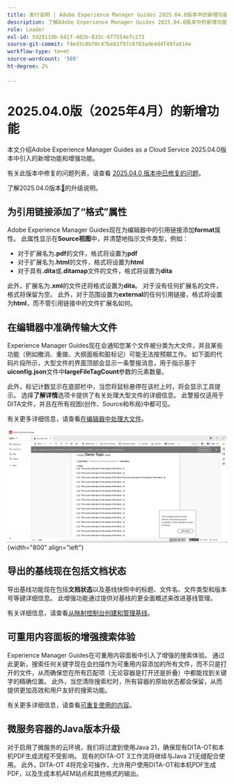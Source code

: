 ```yaml
---
title: 发行说明 | Adobe Experience Manager Guides 2025.04.0版本中的新增功能
description: 了解Adobe Experience Manager Guides 2025.04.0版本中的新增功能和增强功能
role: Leader
exl-id: 5d28119b-641f-402b-833c-6f7554e7c273
source-git-commit: f4ed3c8b70c47beb1f97c6703ade4d4f49fa814e
workflow-type: tm+mt
source-wordcount: '569'
ht-degree: 2%

---
```


# 2025.04.0版（2025年4月）的新增功能

本文介绍Adobe Experience Manager Guides as a Cloud Service 2025.04.0版本中引入的新增功能和增强功能。

有关此版本中修复的问题列表，请查看 [2025.04.0 版本中已修复的问题](fixed-issues-2025-04-0.md)。

了解2025.04.0版本[&#128279;](../release-info/upgrade-instructions-2025-04-0.md)的升级说明。

## 为引用链接添加了“格式”属性

Adobe Experience Manager Guides现在为编辑器中的引用链接添加&#x200B;**format**&#x200B;属性。 此属性显示在&#x200B;**Source视图**&#x200B;中，并清楚地指示文件类型，例如：

- 对于扩展名为&#x200B;**.pdf**&#x200B;的文件，格式将设置为&#x200B;**pdf**
- 对于扩展名为&#x200B;**.html**&#x200B;的文件，格式将设置为&#x200B;**html**
- 对于具有&#x200B;**.dita**&#x200B;或&#x200B;**.ditamap**&#x200B;文件的文件，格式将设置为&#x200B;**dita**

此外，扩展名为&#x200B;**.xml**&#x200B;的文件还将格式设置为&#x200B;**dita**。 对于没有任何扩展名的文件，格式将保留为空。 此外，对于范围设置为&#x200B;**external**&#x200B;的任何引用链接，格式将设置为&#x200B;**html**，而不管引用链接中的文件扩展名如何。


## 在编辑器中准确传输大文件

Experience Manager Guides现在会通知您某个文件被分类为大文件，并且某些功能（例如撤消、重做、大纲面板和脏标记）可能无法按预期工作。 如下面的代码片段所示，大型文件的界面顶部会显示一条警报消息，用于指示基于&#x200B;**uiconfig.json**&#x200B;文件中&#x200B;**largeFileTagCount**&#x200B;参数的元素数量。

此外，标记计数显示在底部栏中，当您将鼠标悬停在该栏上时，将会显示工具提示。 选择&#x200B;**了解详情**&#x200B;选项卡提供了有关处理大型文件的详细信息。 此警报仅适用于DITA文件，并且在所有视图(创作、Source和布局)中都可见。

有关更多详细信息，请查看[在编辑器中处理大文件](../user-guide/web-editor-other-features.md#handling-large-files-in-the-editor)。

![](assets/add-toast-tag-count.png){width="800" align="left"}

## 导出的基线现在包括文档状态

导出基线功能现在包括&#x200B;**文档状态**&#x200B;以及基线快照中的标题、文件名、文件类型和版本号等键详细信息。 此增强功能通过提供对基线的更全面概述来改进基线管理。

有关详细信息，请查看[从映射控制台创建和管理基线](../user-guide/web-editor-baseline.md#manage-baselines)。

## 可重用内容面板的增强搜索体验

Experience Manager Guides在可重用内容面板中引入了增强的搜索体验。 通过此更新，搜索任何关键字现在会扫描作为可重用内容添加的所有文件，而不只是打开的文件，从而确保您在所有匹配项（无论容器是打开还是折叠）中都能找到关键字的精确位置。 此外，当您清除搜索栏时，所有容器的原始状态都会保留，从而提供更加高效和用户友好的搜索功能。

有关更多详细信息，请查看[可重复使用的内容](../user-guide/web-editor-features.md#reusable-content)。


## 微服务容器的Java版本升级

对于启用了微服务的云环境，我们将过渡到使用Java 21，确保现有DITA-OT和本机PDF生成流程不受影响。 现有的DITA-OT 3工作流将继续与Java 21无缝配合使用。  此外，DITA-OT 4将完全可操作，允许用户使用DITA-OT和本机PDF生成PDF，以及生成本机AEM站点和其他格式的输出。
